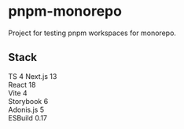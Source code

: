 # pnpm-monorepo
Project for testing pnpm workspaces for monorepo.

## Stack
TS 4
Next.js 13  
React 18  
Vite 4  
Storybook 6  
Adonis.js 5  
ESBuild 0.17

